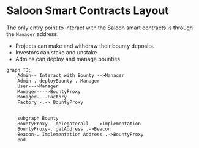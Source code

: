 # Saloon Smart Contracts Layout

The only entry point to interact with the Saloon smart contracts is through the `Manager` address.

- Projects can make and withdraw their bounty deposits.
- Investors can stake and unstake
- Admins can deploy and manage bounties.

```mermaid
graph TD;
    Admin-- Interact with Bounty -->Manager
    Admin-. deployBounty .-Manager
    User--->Manager
    Manager---->BountyProxy
    Manager-..-Factory
    Factory -.-> BountyProxy


    subgraph Bounty
    BountyProxy-- delegatecall --->Implementation
    BountyProxy-. getAddress .->Beacon
    Beacon-. Implementation Address .->BountyProxy
    end

```
